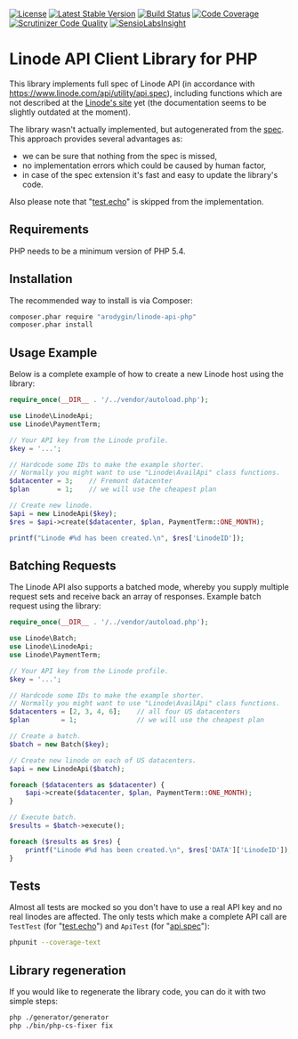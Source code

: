 [![License](https://poser.pugx.org/arodygin/linode-api-php/license)](https://packagist.org/packages/arodygin/linode-api-php)
[![Latest Stable Version](https://poser.pugx.org/arodygin/linode-api-php/v/stable)](https://packagist.org/packages/arodygin/linode-api-php)
[![Build Status](https://travis-ci.org/arodygin/linode-api-php.svg?branch=master)](https://travis-ci.org/arodygin/linode-api-php)
[![Code Coverage](https://scrutinizer-ci.com/g/arodygin/linode-api-php/badges/coverage.png?b=master)](https://scrutinizer-ci.com/g/arodygin/linode-api-php/?branch=master)
[![Scrutinizer Code Quality](https://scrutinizer-ci.com/g/arodygin/linode-api-php/badges/quality-score.png?b=master)](https://scrutinizer-ci.com/g/arodygin/linode-api-php/?branch=master)
[![SensioLabsInsight](https://img.shields.io/sensiolabs/i/727b4566-d4ae-49a3-90de-b4a607d514bc.svg)](https://insight.sensiolabs.com/projects/727b4566-d4ae-49a3-90de-b4a607d514bc)

# Linode API Client Library for PHP

This library implements full spec of Linode API (in accordance with https://www.linode.com/api/utility/api.spec),
including functions which are not described at the [Linode's site](https://www.linode.com/api) yet (the documentation seems to be slightly outdated at the moment).

The library wasn't actually implemented, but autogenerated from the [spec](https://api.linode.com/?api_action=api.spec).
This approach provides several advantages as:
 * we can be sure that nothing from the spec is missed,
 * no implementation errors which could be caused by human factor,
 * in case of the spec extension it's fast and easy to update the library's code.

Also please note that "[test.echo](https://www.linode.com/api/utility/test.echo)" is skipped from the implementation.

## Requirements

PHP needs to be a minimum version of PHP 5.4.

## Installation

The recommended way to install is via Composer:

```bash
composer.phar require "arodygin/linode-api-php"
composer.phar install
```

## Usage Example

Below is a complete example of how to create a new Linode host using the library:

```php
require_once(__DIR__ . '/../vendor/autoload.php');

use Linode\LinodeApi;
use Linode\PaymentTerm;

// Your API key from the Linode profile.
$key = '...';

// Hardcode some IDs to make the example shorter.
// Normally you might want to use "Linode\AvailApi" class functions.
$datacenter = 3;    // Fremont datacenter
$plan       = 1;    // we will use the cheapest plan

// Create new linode.
$api = new LinodeApi($key);
$res = $api->create($datacenter, $plan, PaymentTerm::ONE_MONTH);

printf("Linode #%d has been created.\n", $res['LinodeID']);
```

## Batching Requests

The Linode API also supports a batched mode, whereby you supply multiple request sets and receive back an array of responses.
Example batch request using the library:

```php
require_once(__DIR__ . '/../vendor/autoload.php');

use Linode\Batch;
use Linode\LinodeApi;
use Linode\PaymentTerm;

// Your API key from the Linode profile.
$key = '...';

// Hardcode some IDs to make the example shorter.
// Normally you might want to use "Linode\AvailApi" class functions.
$datacenters = [2, 3, 4, 6];    // all four US datacenters
$plan        = 1;               // we will use the cheapest plan

// Create a batch.
$batch = new Batch($key);

// Create new linode on each of US datacenters.
$api = new LinodeApi($batch);

foreach ($datacenters as $datacenter) {
    $api->create($datacenter, $plan, PaymentTerm::ONE_MONTH);
}

// Execute batch.
$results = $batch->execute();

foreach ($results as $res) {
    printf("Linode #%d has been created.\n", $res['DATA']['LinodeID']);
}
```

## Tests

Almost all tests are mocked so you don't have to use a real API key and no real linodes are affected.
The only tests which make a complete API call are `TestTest` (for "[test.echo](https://www.linode.com/api/utility/test.echo)") and `ApiTest` (for "[api.spec](https://www.linode.com/api/utility/api.spec)"):

```bash
phpunit --coverage-text
```

## Library regeneration

If you would like to regenerate the library code, you can do it with two simple steps:

```bash
php ./generator/generator
php ./bin/php-cs-fixer fix
```
